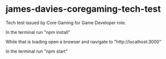 # james-davies-coregaming-tech-test
Tech test issued by Core Gaming for Game Developer role.

In the terminal run "npm install"

While that is loading open a browser and navigate to
"http://localhost:3000"

In the terminal run "npm start"
